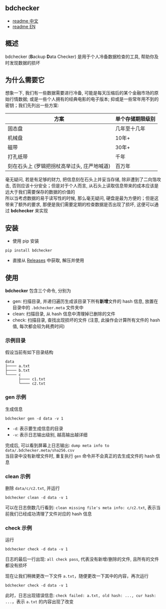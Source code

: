 ## bdchecker

* [readme 中文](./README_cn.md)
* [readme EN](./README.md)

## 概述
bdchecker (**B**ackup **D**ata Checker) 是用于个人冷备数据检查的工具, 帮助你及时发现数据的损坏  

## 为什么需要它
想象一下, 我们有一些数据需要进行冷备, 可能是每天压缩后的某个金融市场的原始行情数据; 或是一些个人拥有的经典电影的电子版本; 抑或是一些常年用不到的密钥；我们先列出一些方案:  

| 方案 | 单个存储期限级别 |
| ---- | ---- |
| 固态盘 | 几年至十几年 |
| 机械盘 | 10年+ |
| 磁带 | 30年+ |
| 打孔纸带 | 千年 |
| 刻在石头上 (罗辑把拐杖高举过头, 庄严地喊道) | 百万年 |

毫无疑问, 若是有足够的财力, 把信息刻在石头上并妥当存储, 除非遭到了二向箔攻击, 否则应该十分安全；但是对于个人而言, 从石头上读取信息带来的成本应该是远大于我们需要保存的数据的价值的  
所以当考虑数据的易于读写性的时候, 那么毫无疑问, 硬盘是最为方便的；但是这带来了额外的要求, 那便是我们需要定期的检查数据是否出现了损坏, 这便可以通过 **bdchecker** 来实现  

## 安装
* 使用 pip 安装
```
pip install bdchecker
```
* 直接从 [Releases](https://github.com/MuggleWei/bdchecker/releases) 中获取, 解压并使用

## 使用
**bdchecker** 包含三个命令, 分别为
* gen: 扫描目录, 并递归遍历生成该目录下所有**新增**文件的 hash 信息, 放置在目录中的 `.bdchecker.meta` 文件夹中
* clean: 扫描目录, 从 hash 信息中清理掉已删除的文件
* check: 扫描目录, 查找出现损坏的文件 (注意, 此操作会计算所有文件的 hash 值, 每次都会较为耗费时间)

### 示例目录
假设当前有如下目录结构  
```
data
├──── a.txt
├──── b.txt
└──── c
      ├──── c1.txt
      └──── c2.txt
```

### gen 示例
生成信息
```
bdchecker gen -d data -v 1
```
* `-d`: 表示要生成信息的目录
* `-v`: 表示日志输出级别, 越高输出越详细

完成后, 可以看到屏幕上日志输出: `dump meta info to data/.bdchecker.meta/sha256.csv`  
当目录中没有新增文件时, 重复执行 `gen` 命令并不会真正的去生成文件的 hash 信息  

### clean 示例
删除 `data/c/c2.txt`, 并运行
```
bdchecker clean -d data -v 1
```

可以在日志倒数几行看到: `clean missing file's meta info: c/c2.txt`, 表示当前我们已经成功清理了文件对应的 hash 信息

### check 示例
运行
```
bdchecker check -d data -v 1
```
日志的最后一行出现: `all check pass`, 代表没有新增/删除的文件, 且所有的文件都没有损坏  

现在让我们稍微更改一下文件 `a.txt`，随便更改一下其中的内容，再次运行
```
bdchecker check -d data -v 1
```
此时，日志出现错误信息: `check failed: a.txt, old hash: ..., cur hash: ...`，表示 `a.txt` 的内容出现了改变